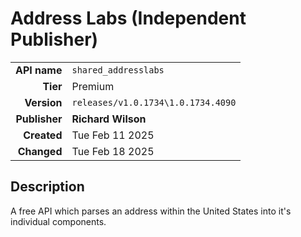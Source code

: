 # Address Labs (Independent Publisher)
| | |
|-:|-|
|**API name**|`shared_addresslabs`|
|**Tier**|Premium|
|**Version**|`releases/v1.0.1734\1.0.1734.4090`|
|**Publisher**|**Richard Wilson**|
|**Created**|Tue Feb 11 2025|
|**Changed**|Tue Feb 18 2025|

## Description
A free API which parses an address within the United States into it's individual components.
